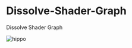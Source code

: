 # Dissolve-Shader-Graph
Dissolve Shader Graph


![hippo](https://media1.giphy.com/media/llOCP5BVGaBVeuTCnh/giphy.gif)
